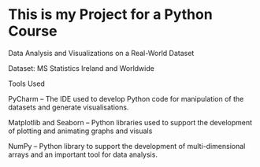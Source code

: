 # This is my Project for a Python Course

Data Analysis and Visualizations on a Real-World Dataset

Dataset: MS Statistics Ireland and Worldwide

Tools Used

PyCharm – The IDE used to develop Python code for manipulation of the datasets and generate visualisations.

Matplotlib and Seaborn – Python libraries used to support the development of plotting and animating graphs and visuals

NumPy – Python library to support the development of multi-dimensional arrays and an important tool for data analysis.
